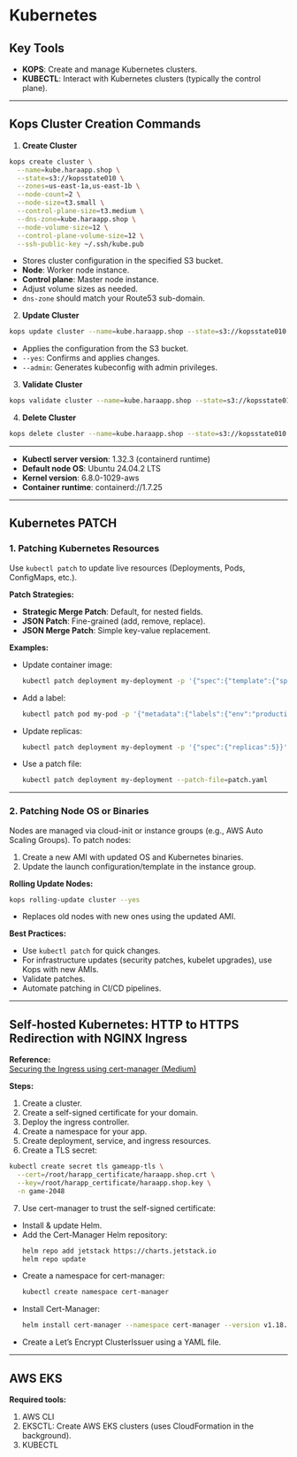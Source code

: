# Kubernetes

## Key Tools

- **KOPS**: Create and manage Kubernetes clusters.
- **KUBECTL**: Interact with Kubernetes clusters (typically the control plane).

---

## Kops Cluster Creation Commands

1. **Create Cluster**
  ```sh
  kops create cluster \
    --name=kube.haraapp.shop \
    --state=s3://kopsstate010 \
    --zones=us-east-1a,us-east-1b \
    --node-count=2 \
    --node-size=t3.small \
    --control-plane-size=t3.medium \
    --dns-zone=kube.haraapp.shop \
    --node-volume-size=12 \
    --control-plane-volume-size=12 \
    --ssh-public-key ~/.ssh/kube.pub
  ```
  - Stores cluster configuration in the specified S3 bucket.
  - **Node**: Worker node instance.
  - **Control plane**: Master node instance.
  - Adjust volume sizes as needed.
  - `dns-zone` should match your Route53 sub-domain.

2. **Update Cluster**
  ```sh
  kops update cluster --name=kube.haraapp.shop --state=s3://kopsstate010 --yes --admin
  ```
  - Applies the configuration from the S3 bucket.
  - `--yes`: Confirms and applies changes.
  - `--admin`: Generates kubeconfig with admin privileges.

3. **Validate Cluster**
  ```sh
  kops validate cluster --name=kube.haraapp.shop --state=s3://kopsstate010
  ```

4. **Delete Cluster**
  ```sh
  kops delete cluster --name=kube.haraapp.shop --state=s3://kopsstate010 --yes
  ```

---

- **Kubectl server version**: 1.32.3 (containerd runtime)
- **Default node OS**: Ubuntu 24.04.2 LTS
- **Kernel version**: 6.8.0-1029-aws
- **Container runtime**: containerd://1.7.25

---

## Kubernetes PATCH

### 1. Patching Kubernetes Resources

Use `kubectl patch` to update live resources (Deployments, Pods, ConfigMaps, etc.).

**Patch Strategies:**
- **Strategic Merge Patch**: Default, for nested fields.
- **JSON Patch**: Fine-grained (add, remove, replace).
- **JSON Merge Patch**: Simple key-value replacement.

**Examples:**

- Update container image:
  ```sh
  kubectl patch deployment my-deployment -p '{"spec":{"template":{"spec":{"containers":[{"name":"my-container","image":"nginx:1.18"}]}}}}'
  ```
- Add a label:
  ```sh
  kubectl patch pod my-pod -p '{"metadata":{"labels":{"env":"production"}}}'
  ```
- Update replicas:
  ```sh
  kubectl patch deployment my-deployment -p '{"spec":{"replicas":5}}'
  ```
- Use a patch file:
  ```sh
  kubectl patch deployment my-deployment --patch-file=patch.yaml
  ```

---

### 2. Patching Node OS or Binaries

Nodes are managed via cloud-init or instance groups (e.g., AWS Auto Scaling Groups). To patch nodes:

1. Create a new AMI with updated OS and Kubernetes binaries.
2. Update the launch configuration/template in the instance group.

**Rolling Update Nodes:**
```sh
kops rolling-update cluster --yes
```
- Replaces old nodes with new ones using the updated AMI.

**Best Practices:**
- Use `kubectl patch` for quick changes.
- For infrastructure updates (security patches, kubelet upgrades), use Kops with new AMIs.
- Validate patches.
- Automate patching in CI/CD pipelines.

---

## Self-hosted Kubernetes: HTTP to HTTPS Redirection with NGINX Ingress

**Reference:**  
[Securing the Ingress using cert-manager (Medium)](https://medium.com/@muppedaanvesh/%EF%B8%8F-kubernetes-ingress-securing-the-ingress-using-cert-manager-part-7-366f1f127fd6)

**Steps:**
1. Create a cluster.
2. Create a self-signed certificate for your domain.
3. Deploy the ingress controller.
4. Create a namespace for your app.
5. Create deployment, service, and ingress resources.
6. Create a TLS secret:
  ```sh
  kubectl create secret tls gameapp-tls \
    --cert=/root/harapp_certificate/haraapp.shop.crt \
    --key=/root/harapp_certificate/haraapp.shop.key \
    -n game-2048
  ```
7. Use cert-manager to trust the self-signed certificate:
  - Install & update Helm.
  - Add the Cert-Manager Helm repository:
    ```sh
    helm repo add jetstack https://charts.jetstack.io
    helm repo update
    ```
  - Create a namespace for cert-manager:
    ```sh
    kubectl create namespace cert-manager
    ```
  - Install Cert-Manager:
    ```sh
    helm install cert-manager --namespace cert-manager --version v1.18.2 jetstack/cert-manager --set installCRDs=true
    ```
  - Create a Let’s Encrypt ClusterIssuer using a YAML file.

---

## AWS EKS

**Required tools:**
1. AWS CLI
2. EKSCTL: Create AWS EKS clusters (uses CloudFormation in the background).
3. KUBECTL
